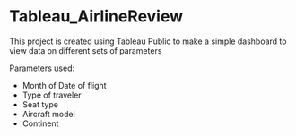 # Tableau_AirlineReview
This project is created using Tableau Public to make a simple dashboard to view data on different sets of parameters

Parameters used:
- Month of Date of flight
- Type of traveler
- Seat type
- Aircraft model
- Continent
